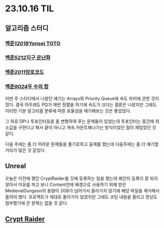 # 23.10.16 TIL

## 알고리즘 스터디

### [백준*12018*Yonsei TOTO ](https://www.acmicpc.net/problem/12018)

### [백준*5212*지구 온난화](https://www.acmicpc.net/problem/5212)

### [백준*2011*암호코드](https://www.acmicpc.net/problem/2011)

### [백준*9024*두 수의 합](https://www.acmicpc.net/problem/9024)

이번 주 스터디에서 나왔던 얘기는 Arrays와 Priority Queue에 속도 차이에 관한 것이었다. 결국 아무래도 PQ가 매번 정렬을 하기에 속도가 크다는 결론은 나왔지만 그래도 이러한 기본 알고리즘 분류에 따른 효율성을 얘기해보는 것은 좋았었다.

그 외로 DP나 투포인터등을 좀 변형하여 푸는 문제들이 있었는데 투포인터는 중간에 최소값을 구한다고 해서 끝이 아니고 계속 카운트해나가는 방식이었던 점이 재밌었던 것 같다.

다음 주에는 좀 더 어려운 문제들을 풀기로하고 출제를 했는데 다음주에는 좀 더 얘기할 거리가 많은 것 같았다.

## Unreal

오늘은 이전에 했던 CryptRaider를 깃에 등록하는 일을 했는데 왜인지 등록이 잘 되지 않아서 이유를 파고 보니 Content안에 배경으로 사용하기 위해 받은 MedievalDungeon의 용량이 2GB가 넘어가서 올라가지 않기에 해당 파일을 제거해서 올려야 했다. 프로젝트가 제대로 돌아가지 않겠지만 그래도 코딩 내용을 올리고 영상도 첨부했기에 큰 문제는 없을 것 같다.

## [Crypt Raider](https://github.com/II7-Git/CryptRaider)
